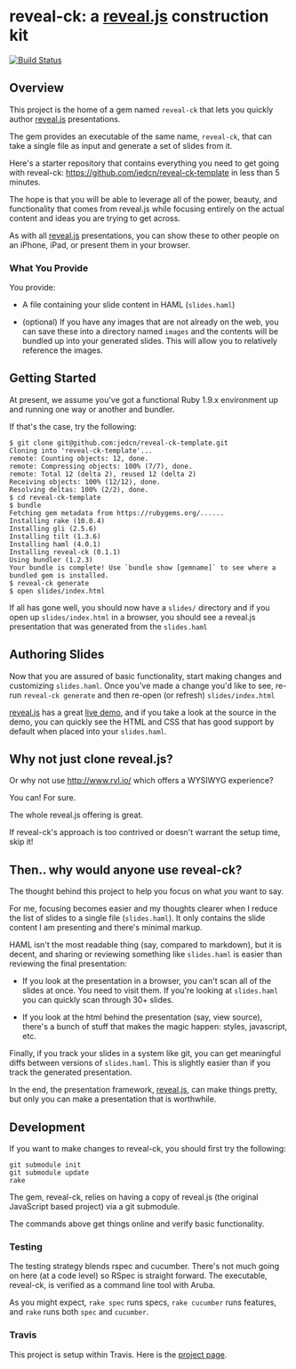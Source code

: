 # reveal-ck: a [reveal.js](http://lab.hakim.se/reveal-js/) construction kit

[![Build Status](https://travis-ci.org/jedcn/reveal-ck.png)](https://travis-ci.org/jedcn/reveal-ck)

## Overview

This project is the home of a gem named `reveal-ck` that lets you
quickly author [reveal.js](http://lab.hakim.se/reveal-js/)
presentations.

The gem provides an executable of the same name, `reveal-ck`, that can
take a single file as input and generate a set of slides from it.

Here's a starter repository that contains everything you need to get
going with reveal-ck: https://github.com/jedcn/reveal-ck-template in
less than 5 minutes.

The hope is that you will be able to leverage all of the power,
beauty, and functionality that comes from reveal.js while focusing
entirely on the actual content and ideas you are trying to get across.

As with all [reveal.js](http://lab.hakim.se/reveal-js/) presentations,
you can show these to other people on an iPhone, iPad, or present them
in your browser.

### What You Provide

You provide:

* A file containing your slide content in HAML (`slides.haml`)

* (optional) If you have any images that are not already on the web,
  you can save these into a directory named `images` and the contents
  will be bundled up into your generated slides. This will allow you
  to relatively reference the images.

## Getting Started

At present, we assume you've got a functional Ruby 1.9.x environment
up and running one way or another and bundler.

If that's the case, try the following:

```
$ git clone git@github.com:jedcn/reveal-ck-template.git
Cloning into 'reveal-ck-template'...
remote: Counting objects: 12, done.
remote: Compressing objects: 100% (7/7), done.
remote: Total 12 (delta 2), reused 12 (delta 2)
Receiving objects: 100% (12/12), done.
Resolving deltas: 100% (2/2), done.
$ cd reveal-ck-template
$ bundle
Fetching gem metadata from https://rubygems.org/......
Installing rake (10.0.4)
Installing gli (2.5.6)
Installing tilt (1.3.6)
Installing haml (4.0.1)
Installing reveal-ck (0.1.1)
Using bundler (1.2.3)
Your bundle is complete! Use `bundle show [gemname]` to see where a bundled gem is installed.
$ reveal-ck generate
$ open slides/index.html
```

If all has gone well, you should now have a `slides/` directory and if
you open up `slides/index.html` in a browser, you should see a
reveal.js presentation that was generated from the `slides.haml`

## Authoring Slides

Now that you are assured of basic functionality, start making changes
and customizing `slides.haml`. Once you've made a change you'd like to
see, re-run `reveal-ck generate` and then re-open (or refresh)
`slides/index.html`

[reveal.js](http://lab.hakim.se/reveal-js/) has a great
[live demo](http://lab.hakim.se/reveal-js/), and if you take a look at
the source in the demo, you can quickly see the HTML and CSS that has
good support by default when placed into your `slides.haml`.

## Why not just clone reveal.js?

Or why not use http://www.rvl.io/ which offers a WYSIWYG experience?

You can! For sure.

The whole reveal.js offering is great.

If reveal-ck's approach is too contrived or doesn't warrant the setup
time, skip it!

## Then.. why would anyone use reveal-ck?

The thought behind this project to help you focus on what *you* want
to say.

For me, focusing becomes easier and my thoughts clearer when I reduce
the list of slides to a single file (```slides.haml```). It only
contains the slide content I am presenting and there's minimal markup.

HAML isn't the most readable thing (say, compared to markdown), but it
is decent, and sharing or reviewing something like ```slides.haml```
is easier than reviewing the final presentation:

* If you look at the presentation in a browser, you can't scan all of
  the slides at once. You need to visit them. If you're looking at
  ```slides.haml``` you can quickly scan through 30+ slides.

* If you look at the html behind the presentation (say, view source),
  there's a bunch of stuff that makes the magic happen: styles,
  javascript, etc.

Finally, if you track your slides in a system like git, you can get
meaningful diffs between versions of ```slides.haml```. This is
slightly easier than if you track the generated presentation.

In the end, the presentation framework,
[reveal.js](http://lab.hakim.se/reveal-js/), can make things pretty,
but only you can make a presentation that is worthwhile.

[talk-learning-with-tools-source]: https://github.com/jedcn/talk-learning-with-tools
[talk-learning-with-tools-result]: http://www.jednorthridge.com/talks/learning-with-tools

## Development

If you want to make changes to reveal-ck, you should first try the
following:

```
git submodule init
git submodule update
rake
```

The gem, reveal-ck, relies on having a copy of reveal.js (the original
JavaScript based project) via a git submodule.

The commands above get things online and verify basic functionality.

### Testing

The testing strategy blends rspec and cucumber. There's not much going
on here (at a code level) so RSpec is straight forward. The
executable, reveal-ck, is verified as a command line tool with Aruba.

As you might expect, `rake spec` runs specs, `rake cucumber` runs
features, and `rake` runs both `spec` and `cucumber`.

### Travis

This project is setup within Travis. Here is the
[project page](https://travis-ci.org/jedcn/reveal-ck).
